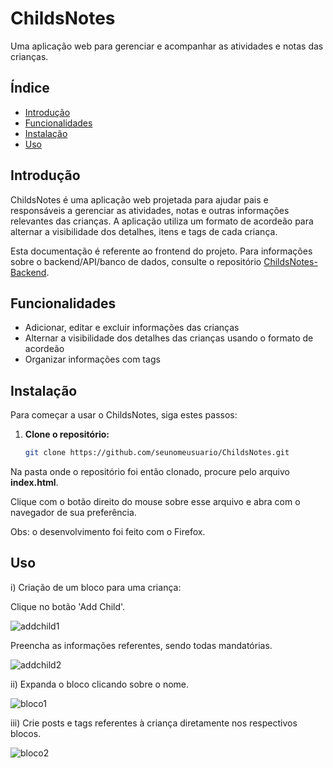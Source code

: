 # ChildsNotes

Uma aplicação web para gerenciar e acompanhar as atividades e notas das crianças.

## Índice
- [Introdução](#introdução)
- [Funcionalidades](#funcionalidades)
- [Instalação](#instalação)
- [Uso](#uso)

## Introdução
ChildsNotes é uma aplicação web projetada para ajudar pais e responsáveis a gerenciar as atividades, notas e outras informações relevantes das crianças. A aplicação utiliza um formato de acordeão para alternar a visibilidade dos detalhes, itens e tags de cada criança.

Esta documentação é referente ao frontend do projeto. Para informações sobre o backend/API/banco de dados, consulte o repositório [ChildsNotes-Backend](https://github.com/nevesgil/pucapp_mvp_backend).

## Funcionalidades
- Adicionar, editar e excluir informações das crianças
- Alternar a visibilidade dos detalhes das crianças usando o formato de acordeão
- Organizar informações com tags

## Instalação
Para começar a usar o ChildsNotes, siga estes passos:

1. **Clone o repositório:**
   ```sh
   git clone https://github.com/seunomeusuario/ChildsNotes.git

Na pasta onde o repositório foi então clonado, procure pelo arquivo **index.html**.

Clique com o botão direito do mouse sobre esse arquivo e abra com o navegador de sua preferência.

Obs: o desenvolvimento foi feito com o Firefox.

## Uso

i) Criação de um bloco para uma criança:
    
Clique no botão 'Add Child'.

![addchild1](/doc_images/create1.png)
    
Preencha as informações referentes, sendo todas mandatórias.

![addchild2](/doc_images/create2.png)


ii) Expanda o bloco clicando sobre o nome.

![bloco1](/doc_images/bloco1.png)

iii) Crie posts e tags referentes à criança diretamente nos respectivos blocos.

![bloco2](/doc_images/bloco2.png)
    